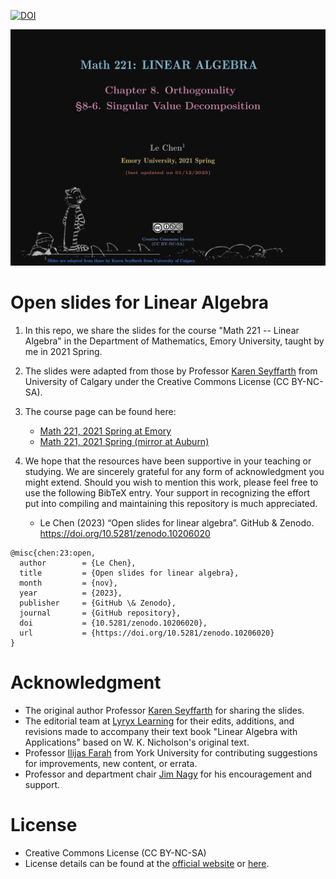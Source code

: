 [![DOI](https://zenodo.org/badge/DOI/10.5281/zenodo.10206020.svg)](https://doi.org/10.5281/zenodo.10206020)

![Open Slides for Linear Algebra](./media/Slides_8-6.png)

# Open slides for Linear Algebra
1. In this repo, we share the slides for the course "Math 221 -- Linear Algebra"
   in the Department of Mathematics, Emory University, taught by me in 2021
   Spring.
2. The slides were adapted from those by Professor [Karen Seyffarth](https://contacts.ucalgary.ca/info/math/profiles/101-152971) from
   University of Calgary under the Creative Commons License (CC BY-NC-SA).
3. The course page can be found here:
   * [Math 221, 2021 Spring at Emory](http://math.emory.edu/~lchen41/teaching/2021_Spring_Math221/)
   * [Math 221, 2021 Spring (mirror at Auburn)](http://webhome.auburn.edu/~lzc0090/teaching/2021_Spring_Math221/)

4. We hope that the resources have been supportive in your teaching or studying.
   We are sincerely grateful for any form of acknowledgment you might extend.
   Should you wish to mention this work, please feel free to use the following
   BibTeX entry. Your support in recognizing the effort put into compiling and
   maintaining this repository is much appreciated.

   * Le Chen (2023) “Open slides for linear algebra”. GitHub & Zenodo. https://doi.org/10.5281/zenodo.10206020

```
@misc{chen:23:open,
  author        = {Le Chen},
  title         = {Open slides for linear algebra},
  month         = {nov},
  year          = {2023},
  publisher     = {GitHub \& Zenodo},
  journal       = {GitHub repository},
  doi           = {10.5281/zenodo.10206020},
  url           = {https://doi.org/10.5281/zenodo.10206020}
}
```

# Acknowledgment
* The original author Professor [Karen Seyffarth](https://contacts.ucalgary.ca/info/math/profiles/101-152971) for sharing the slides.
* The editorial team at [Lyryx Learning](https://lyryx.com/) for their edits, additions, and revisions
    made to accompany their text book "Linear Algebra with Applications" based on
    W. K. Nicholson's original text.
* Professor [Ilijas Farah](https://ifarah.mathstats.yorku.ca/) from York University for contributing suggestions for
    improvements, new content, or errata.
* Professor and department chair [Jim Nagy](http://www.math.emory.edu/~nagy/) for his encouragement and support.

# License
* Creative Commons License (CC BY-NC-SA)
* License details can be found at the [official website](https://creativecommons.org/licenses/by-nc-sa/4.0/) or [here](LICENSE.txt).
